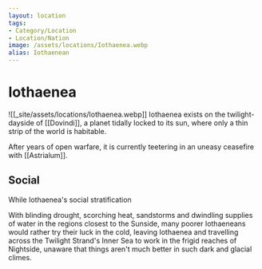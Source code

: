 ```yaml
---
layout: location
tags: 
- Category/Location
- Location/Nation
image: /assets/locations/Iothaenea.webp
alias: Iothaenean
---
```


# Iothaenea


![[_site/assets/locations/Iothaenea.webp]]
Iothaenea exists on the twilight-dayside of [[Dovindi]], a planet tidally locked to its sun, where only a thin strip of the world is habitable.

After years of open warfare, it is currently teetering in an uneasy ceasefire with [[Astrialum]].

## Social

While Iothaenea's social stratification

With blinding drought, scorching heat, sandstorms and dwindling supplies of water in the regions closest to the Sunside, many poorer Iothaeneans would rather try their luck in the cold, leaving Iothaenea and travelling across the Twilight Strand's Inner Sea to work in the frigid reaches of Nightside, unaware that things aren't much better in such dark and glacial climes.
